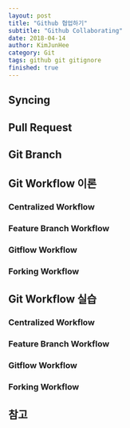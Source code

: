 ```yaml
---
layout: post
title: "Github 협업하기"
subtitle: "Github Collaborating"
date: 2018-04-14
author: KimJunHee
category: Git
tags: github git gitignore
finished: true
---
```


## Syncing

## Pull Request

## Git Branch

## Git Workflow 이론

### Centralized Workflow

### Feature Branch Workflow

### Gitflow Workflow

### Forking Workflow

## Git Workflow 실습

### Centralized Workflow

### Feature Branch Workflow

### Gitflow Workflow

### Forking Workflow

## 참고
